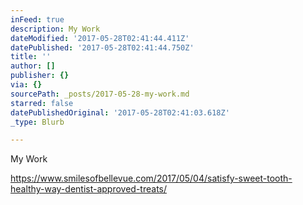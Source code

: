 ```yaml
---
inFeed: true
description: My Work
dateModified: '2017-05-28T02:41:44.411Z'
datePublished: '2017-05-28T02:41:44.750Z'
title: ''
author: []
publisher: {}
via: {}
sourcePath: _posts/2017-05-28-my-work.md
starred: false
datePublishedOriginal: '2017-05-28T02:41:03.618Z'
_type: Blurb

---
```

My Work

https://www.smilesofbellevue.com/2017/05/04/satisfy-sweet-tooth-healthy-way-dentist-approved-treats/